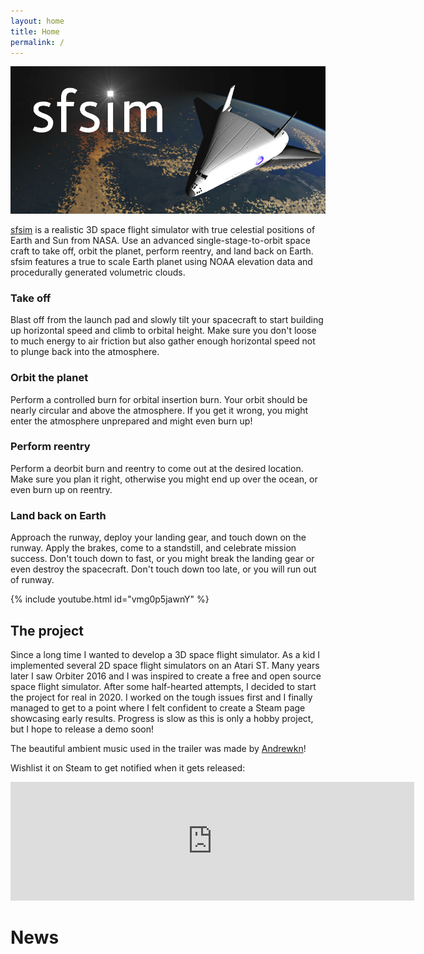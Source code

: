 ```yaml
---
layout: home
title: Home
permalink: /
---
```


[![sfsim header image](sfsim.jpg)][1]

[sfsim][1] is a realistic 3D space flight simulator with true celestial positions of Earth and Sun from NASA.
Use an advanced single-stage-to-orbit space craft to take off, orbit the planet, perform reentry, and land back on Earth.
sfsim features a true to scale Earth planet using NOAA elevation data and procedurally generated volumetric clouds.

### Take off
Blast off from the launch pad and slowly tilt your spacecraft to start building up horizontal speed and climb to orbital height.
Make sure you don't loose to much energy to air friction but also gather enough horizontal speed not to plunge back into the atmosphere.
<!-- insert take off animation -->

### Orbit the planet
Perform a controlled burn for orbital insertion burn.
Your orbit should be nearly circular and above the atmosphere.
If you get it wrong, you might enter the atmosphere unprepared and might even burn up!
<!-- insert animation of orbital insertion burn -->

### Perform reentry
Perform a deorbit burn and reentry to come out at the desired location.
Make sure you plan it right, otherwise you might end up over the ocean, or even burn up on reentry.
<!-- insert animation of reentry -->

### Land back on Earth
Approach the runway, deploy your landing gear, and touch down on the runway.
Apply the brakes, come to a standstill, and celebrate mission success.
Don't touch down to fast, or you might break the landing gear or even destroy the spacecraft. Don't touch down too late, or you will run out of runway.
<!-- insert animation of successful landing -->

{% include youtube.html id="vmg0p5jawnY" %}

## The project
Since a long time I wanted to develop a 3D space flight simulator.
As a kid I implemented several 2D space flight simulators on an Atari ST.
Many years later I saw Orbiter 2016 and I was inspired to create a free and open source space flight simulator.
After some half-hearted attempts, I decided to start the project for real in 2020.
I worked on the tough issues first and I finally managed to get to a point where I felt confident to create a Steam page showcasing early results.
Progress is slow as this is only a hobby project, but I hope to release a demo soon!

The beautiful ambient music used in the trailer was made by [Andrewkn][2]!

Wishlist it on Steam to get notified when it gets released:

<div class="embed-container">
  <iframe src="https://store.steampowered.com/widget/3687560/" frameborder="0" width="646" height="190"></iframe>
</div>

# News

[1]: https://wedesoft.github.io/sfsim/
[2]: https://freesound.org/people/Andrewkn/
